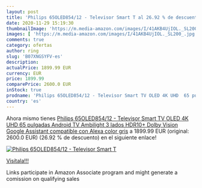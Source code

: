 ```yaml
---
layout: post
title: 'Philips 65OLED854/12 - Televisor Smart T al 26.92 % de descuento'
date: 2020-11-29 15:19:30
thumbnailImage: 'https://m.media-amazon.com/images/I/41AKB4UjIOL._SL200_.jpg'
images: [ 'https://m.media-amazon.com/images/I/41AKB4UjIOL._SL200_.jpg' ]
comments: true
category: ofertas
author: ring
slug: 'B07XNGSYFV-es'
description:
actualPrice: 1899.99 EUR
currency: EUR
price: 1899.99
comparePrice: 2600.0 EUR
inStock: true
prodname: 'Philips 65OLED854/12 - Televisor Smart TV OLED 4K UHD  65 pulgadas  Android TV  Ambilight 3 lados  HDR10+  Dolby Vision  Google Assistant  compatible con Alexa  color gris'
country: 'es'
---
```


Ahora mismo tienes [Philips 65OLED854/12 - Televisor Smart TV OLED 4K UHD  65 pulgadas  Android TV  Ambilight 3 lados  HDR10+  Dolby Vision  Google Assistant  compatible con Alexa  color gris](https://www.amazon.es/dp/B07XNGSYFV/?tag=tolees-21) a 1899.99 EUR (original: 2600.0 EUR) (26.92 %  de descuento) en el siguiente enlace!

[![Philips 65OLED854/12 - Televisor Smart T](https://m.media-amazon.com/images/I/41AKB4UjIOL._SL200_.jpg)](https://www.amazon.es/dp/B07XNGSYFV/?tag=tolees-21)

[Visítala!!!](https://www.amazon.es/dp/B07XNGSYFV/?tag=tolees-21)

Links participate in Amazon Associate program and might generate a comission on qualifying sales
